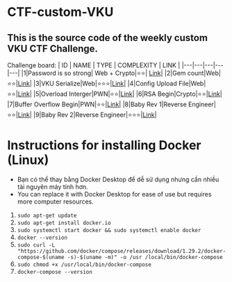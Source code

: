 # CTF-custom-VKU

## This is the source code of the weekly custom VKU CTF Challenge.

Challenge board: 
| ID | NAME | TYPE | COMPLEXITY | LINK |
|---|---|---|---|---|
|1|Password is so strong| Web + Crypto|⭐⭐| [Link](https://github.com/Bin-08-01/CTF-custom-VKU/tree/main/Web/login-to-die)|
|2|Gem count|Web|⭐⭐|[Link](https://github.com/Bin-08-01/CTF-custom-VKU/tree/main/Web/gem-count)|
|3|VKU Serialize|Web|⭐⭐⭐|[Link](https://github.com/Bin-08-01/CTF-custom-VKU/tree/main/Web/vku-serialize)|
|4|Config Upload File|Web|⭐⭐|[Link](https://github.com/Bin-08-01/CTF-custom-VKU/tree/main/Web/config-upload-file)|
|5|Overload Interger|PWN|⭐⭐|[Link](https://github.com/Bin-08-01/CTF-custom-VKU/tree/main/PWN/overload-pwn)|
|6|RSA Begin|Crypto|⭐⭐|[Link](https://github.com/Bin-08-01/CTF-custom-VKU/tree/main/PWN/overload-pwn)|
|7|Buffer Overflow Begin|PWN|⭐⭐|[Link](https://github.com/Bin-08-01/CTF-custom-VKU/tree/main/PWN/overload-pwn)|
|8|Baby Rev 1|Reverse Engineer|⭐⭐|[Link](https://github.com/Bin-08-01/CTF-custom-VKU/tree/main/PWN/overload-pwn)|
|9|Baby Rev 2|Reverse Engineer|⭐⭐⭐|[Link](https://github.com/Bin-08-01/CTF-custom-VKU/tree/main/PWN/overload-pwn)|

# Instructions for installing Docker (Linux)

- Bạn có thể thay bằng Docker Desktop để dễ sử dụng nhưng cần nhiều tài nguyên máy tính hơn.
- You can replace it with Docker Desktop for ease of use but requires more computer resources.

1. `sudo apt-get update`
2. `sudo apt-get install docker.io`
3. `sudo systemctl start docker && sudo systemctl enable docker`
4. `docker --version`
5. `sudo curl -L "https://github.com/docker/compose/releases/download/1.29.2/docker-compose-$(uname -s)-$(uname -m)" -o /usr /local/bin/docker-compose`
6. `sudo chmod +x /usr/local/bin/docker-compose`
7. `docker-compose --version`
